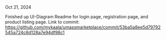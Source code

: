 Oct 21, 2024

Finished up UI-Diagram Readme for login page, registration page, and product listing page.
Link to commit: https://github.com/mykaala/umassmarketplace/commit/53ba5a8ee5d79792545a724c8d128a7e94df98c1
